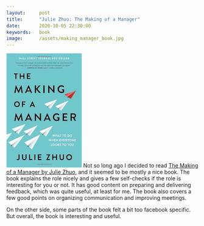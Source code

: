```yaml
---
layout:     post
title:      "Julie Zhuo: The Making of a Manager"
date:       2020-10-05 22:30:00
keywords:   book
image:      /assets/making_manager_book.jpg
---
```


![book cover](/assets/making_manager_book.jpg) Not so long ago I decided to
read [The Making of a Manager by Julie Zhuo](https://www.juliezhuo.com/book/manager.html), and
it seemed to be mostly a nice book. The book explains the role nicely and gives a few self-checks
if the role is interesting for you or not. It has good content on preparing and delivering feedback,
which was quite useful, at least for me. The book also covers a few good points on organizing
communication and improving meetings.

On the other side, some parts of the book felt a bit too facebook specific.
But overall, the book is interesting and useful.
